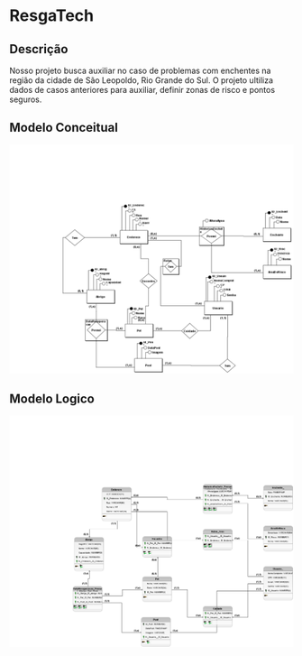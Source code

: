 # ResgaTech

## Descrição
Nosso projeto busca auxiliar no caso de problemas com enchentes na região da cidade de São Leopoldo, Rio Grande do Sul.
O projeto ultiliza dados de casos anteriores para auxiliar, definir zonas de risco e pontos seguros.

## Modelo Conceitual
<img src="https://github.com/riansantos21/P.I/blob/main/BrModelo/PI-Conceitual.png">

## Modelo Logico
<img src="https://github.com/riansantos21/P.I/blob/main/BrModelo/PI-Logico.png">

